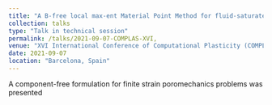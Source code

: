 ```yaml
---
title: "A B-free local max-ent Material Point Method for fluid-saturated porous media at large strain"
collection: talks
type: "Talk in technical session"
permalink: /talks/2021-09-07-COMPLAS-XVI,
venue: "XVI International Conference of Computational Plasticity (COMPLAS)"
date: 2021-09-07
location: "Barcelona, Spain"
---
```


A component-free formulation for finite strain poromechanics problems was presented
